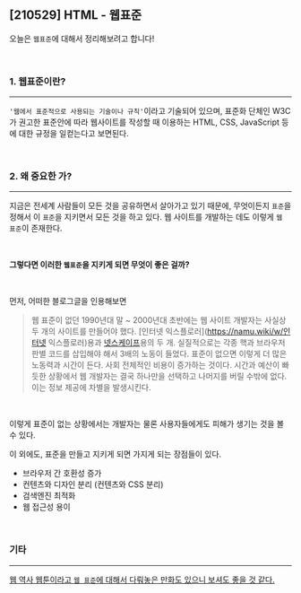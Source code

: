 ## [210529] HTML - 웹표준

오늘은 `웹표준`에 대해서 정리해보려고 합니다!

<br>

### 1. 웹표준이란?

---

`'웹에서 표준적으로 사용되는 기술이나 규칙'`이라고 기술되어 있으며,  표준화 단체인 W3C가 권고한 표준안에 따라 웹사이트를 작성할 때 이용하는 HTML, CSS, JavaScript 등에 대한 규정을 일컫는다고 보면된다.

<br>

### 2. 왜 중요한 가?

---

지금은 전세계 사람들이 모든 것을 공유하면서 살아가고 있기 때문에, 무엇이든지 `표준`을 정해서 이 `표준`을 지키면서 모든 것을 하고 있다.  웹 사이트를 개발하는 데도 이렇게 `웹 표준`이 존재한다. 

<br>

**그렇다면 이러한 `웹표준`을 지키게 되면 무엇이 좋은 걸까?**

<br>

먼저, 어떠한 블로그글을 인용해보면

> 웹 표준이 없던 1990년대 말 ~ 2000년대 초반에는 웹 사이트 개발자는 사실상 두 개의 사이트를 만들어야 했다. [인터넷 익스플로러](https://namu.wiki/w/인터넷 익스플로러)용과 [넷스케이프](https://namu.wiki/w/넷스케이프)용의 두 개. 실질적으로는 각종 핵과 브라우저 판별 코드를 삽입해야 해서 3배의 노동이 들었다. 표준이 없으면 이렇게 더 많은 노동력과 시간이 든다. 사회 전체적인 비용이 증가하는 것이다. 시간과 예산이 빠듯한 상황에서 웹 개발자는 결국 하나만을 선택하고 나머지를 버릴 수밖에 없다. 이는 정보 제공에 차별을 발생시킨다.

<br>

이렇게 표준이 없는 상황에서는 개발자는 물론 사용자들에게도 피해가 생기는 것을 볼 수 있다.

이 외에도, 표준을 만들고 지키게 되면 가지게 되는 장점들이 있다.

- 브라우저 간 호환성 증가
- 컨텐츠와 디자인 분리 (컨텐츠와 CSS 분리)
- 검색엔진 최적화
- 웹 접근성 용이



<br>

### 기타

---

[웹 역사 웹툰이라고 `웹 표준`에 대해서 다뤄놓은 만화도 있으니 보셔도 좋을 것 같다.](https://www.thisisgame.com/webzine/nboard/213/?n=56672)
